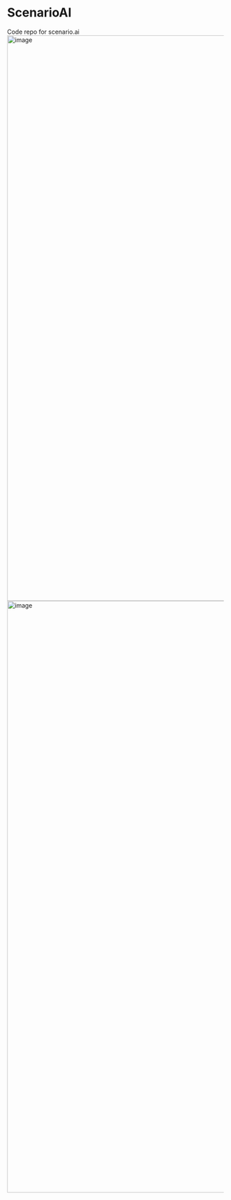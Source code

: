 # ScenarioAI
Code repo for scenario.ai
<img width="1315" alt="image" src="https://github.com/user-attachments/assets/ac417506-70f0-4c65-9584-34782e379638">
<img width="1376" alt="image" src="https://github.com/user-attachments/assets/4815c713-8516-4703-b1be-e9587496f6e4">


